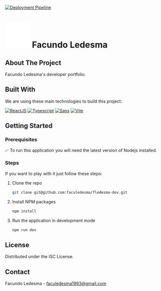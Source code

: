 [![Deployment Pipeline](https://github.com/faculedesma/fledesma-dev/actions/workflows/pipeline.yml/badge.svg)](https://github.com/faculedesma/fledesma-dev/actions/workflows/pipeline.yml)

# <img src="./public/logo.svg" alt="logo icon"> Facundo Ledesma

## About The Project

Facundo Ledesma's developer portfolio.

## Built With

We are using these main technologies to build this project:

[![ReactJS][react]][react-url]
[![Typescript][typescript]][typescript-url]
[![Sass][sass]][sass-url]
[![Vite][vite]][vite-url]

## Getting Started

### Prerequisites

:white_check_mark: To run this application you will need the latest version of Nodejs installed.

### Steps

If you want to play with it just follow these steps:

1. Clone the repo
   ```sh
   git clone git@github.com:faculedesma/fledesma-dev.git
   ```
2. Install NPM packages
   ```sh
   npm install
   ```
3. Run the application in development mode
   ```sh
   npm run dev
   ```

## License

Distributed under the ISC License.

## Contact

Facundo Ledesma - faculedesma1993@gmail.com

[react]: https://img.shields.io/badge/React-20232A?style=for-the-badge&logo=react
[react-url]: https://reactjs.org/
[sass]: https://img.shields.io/badge/Sass-20232A?style=for-the-badge&logo=sass
[sass-url]: https://sass-lang.com/
[typescript]: https://img.shields.io/badge/typescript-20232A?style=for-the-badge&logo=typescript
[typescript-url]: https://www.typescriptlang.org/
[vite]: https://img.shields.io/badge/vite-20232A?style=for-the-badge&logo=vite
[vite-url]: https://vitejs.dev/

